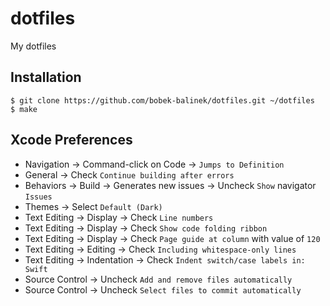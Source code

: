# dotfiles

My dotfiles

## Installation

```
$ git clone https://github.com/bobek-balinek/dotfiles.git ~/dotfiles
$ make
```

## Xcode Preferences

* Navigation -> Command-click on Code -> `Jumps to Definition`
* General -> Check `Continue building after errors`
* Behaviors -> Build -> Generates new issues -> Uncheck `Show` navigator `Issues`
* Themes -> Select `Default (Dark)`
* Text Editing -> Display -> Check `Line numbers`
* Text Editing -> Display -> Check `Show code folding ribbon`
* Text Editing -> Display -> Check `Page guide at column` with value of `120`
* Text Editing -> Editing -> Check `Including whitespace-only lines`
* Text Editing -> Indentation -> Check `Indent switch/case labels in: Swift`
* Source Control -> Uncheck `Add and remove files automatically`
* Source Control -> Uncheck `Select files to commit automatically`
